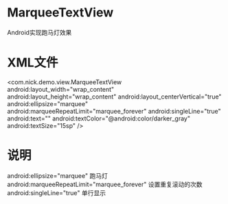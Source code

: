 # MarqueeTextView
Android实现跑马灯效果

# XML文件 
  <com.nick.demo.view.MarqueeTextView
	android:layout_width="wrap_content"
	android:layout_height="wrap_content"
	android:layout_centerVertical="true"
	android:ellipsize="marquee"
	android:marqueeRepeatLimit="marquee_forever"
	android:singleLine="true"
	android:text=""
	android:textColor="@android:color/darker_gray"
	android:textSize="15sp" />

# 说明
		    
 android:ellipsize="marquee"  跑马灯  
 android:marqueeRepeatLimit="marquee_forever" 设置重复滚动的次数  
 android:singleLine="true"  单行显示
